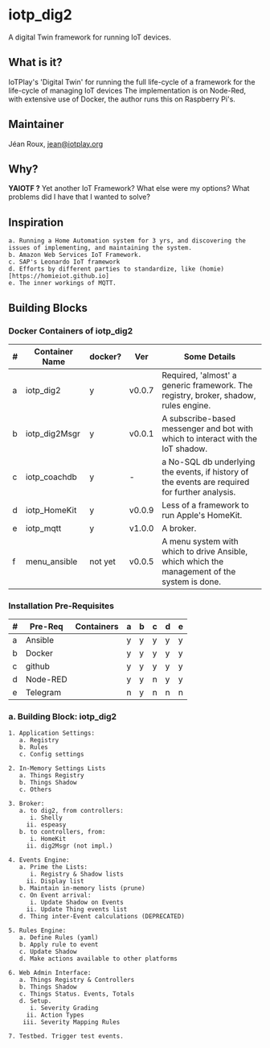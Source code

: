 # iotp_dig2

A digital Twin framework for running IoT devices.

## What is it?
IoTPlay's 'Digital Twin' for running the full life-cycle of a framework for the life-cycle of managing IoT devices The implementation is on Node-Red, with extensive use of Docker, the author runs this on Raspberry Pi's.

## Maintainer
Jéan Roux, <jean@iotplay.org>

## Why?

**YAIOTF ?** Yet another IoT Framework? What else were my options?
What problems did I have that I wanted to solve?

## Inspiration

    a. Running a Home Automation system for 3 yrs, and discovering the issues of implementing, and maintaining the system.  
    b. Amazon Web Services IoT Framework.  
    c. SAP's Leonardo IoT framework
    d. Efforts by different parties to standardize, like (homie)[https://homieiot.github.io]
    e. The inner workings of MQTT.

## Building Blocks

### Docker Containers of iotp_dig2  

|#| Container Name|docker?| Ver    | Some Details
|-|---------------|-------|--------|--------------
|a|iotp_dig2      |y      | v0.0.7 |Required, 'almost' a generic framework. The registry, broker, shadow, rules engine.
|b|iotp_dig2Msgr  |y      | v0.0.1 |A subscribe-based messenger and bot with which to interact with the IoT shadow.
|c|iotp_coachdb   |y      | -      | a No-SQL db underlying the events, if history of the events are required for further analysis.
|d|iotp_HomeKit   |y      | v0.0.9 |Less of a framework to run Apple's HomeKit.
|e|iotp_mqtt      |y      | v1.0.0 |A broker.
|f|menu_ansible   |not yet| v0.0.5 |A menu system with which to drive Ansible, which which the management of the system is done.

### Installation Pre-Requisites

|#|Pre-Req | Containers|a|b|c|d|e|
|-|--------|-----------|-|-|-|-|-|
|a|Ansible |           |y|y|y|y|y|
|b|Docker  |           |y|y|y|y|y|
|c|github  |           |y|y|y|y|y|
|d|Node-RED|           |y|y|n|y|y|
|e|Telegram|           |n|y|n|n|n|  

### a. Building Block: iotp_dig2

```
1. Application Settings:   
   a. Registry
   b. Rules
   c. Config settings

2. In-Memory Settings Lists
   a. Things Registry
   b. Things Shadow  
   c. Others

3. Broker:
   a. to dig2, from controllers:
      i. Shelly
     ii. espeasy
   b. to controllers, from:
      i. HomeKit
     ii. dig2Msgr (not impl.)

4. Events Engine:
   a. Prime the Lists:
      i. Registry & Shadow lists
     ii. Display list
   b. Maintain in-memory lists (prune)
   c. On Event arrival:
      i. Update Shadow on Events
     ii. Update Thing events list
   d. Thing inter-Event calculations (DEPRECATED)

5. Rules Engine:
   a. Define Rules (yaml)
   b. Apply rule to event
   c. Update Shadow
   d. Make actions available to other platforms

6. Web Admin Interface:
   a. Things Registry & Controllers
   b. Things Shadow
   c. Things Status. Events, Totals  
   d. Setup.
      i. Severity Grading
     ii. Action Types
    iii. Severity Mapping Rules

7. Testbed. Trigger test events.
```
